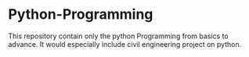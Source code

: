 # Python-Programming
This repository contain only the python Programming from basics to advance. It would especially include civil engineering project on python.
